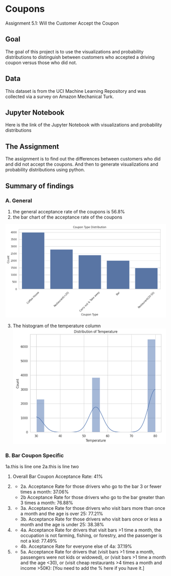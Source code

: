 # Coupons
Assignment 5.1: Will the Customer Accept the Coupon

## Goal
The goal of this project is to use the visualizations and probability distributions to distinguish between customers who accepted a driving coupon versus those who did not.

## Data
This dataset is from the UCI Machine Learning Repository and was collected via a survey on Amazon Mechanical Turk.

## Jupyter Notebook
Here is the link of the Jupyter Notebook with visualizations and probability distributions

## The Assignment
The assignment is to find out the differences between customers who did and did not accept the coupons.  And then to generate visualizations and probability distributions using python.

## Summary of findings

### A. General
1. the general acceptance rate of the coupons is 56.8%
2. the bar chart of the acceptance rate of the coupons

![image_alt](https://github.com/StanleyWan/Coupon/blob/main/findings/Coupon_Type_Distribution.png)

3. The histogram of the temperature column
![image_alt](https://github.com/StanleyWan/Coupon/blob/main/findings/temperature%20distribution.png)

### B. Bar Coupon Specific

1a.this is line one
2a.this is line two

1. Overall Bar Coupon Acceptance Rate: 41%

2. 
   - 2a. Acceptance Rate for those drivers who go to the bar 3 or fewer times a month: 37.06%
   - 2b  Acceptance Rate for those drivers who go to the bar greater than 3 times a month: 76.88%

3. 
    - 3a. Acceptance Rate for those drivers who visit bars more than once a month and the age is over 25: 77.21%
    - 3b. Acceptance Rate for those drivers who visit bars once or less a month and the age is under 25: 38.38%

4. 
    - 4a. Acceptance Rate for drivers that visit bars >1 time a month, the occupation is not farming, fishing, or forestry, and the passenger is not a kid: 77.49%
    - 4b. Acceptance Rate for everyone else of 4a: 37.19%

5. 
    - 5a. Acceptance Rate for drivers that (visit bars >1 time a month, passengers were not kids or widowed), or (visit bars >1 time a month and the age <30), or (visit cheap restaurants >4 times a month and income >50K): [You need to add the % here if you have it.]
